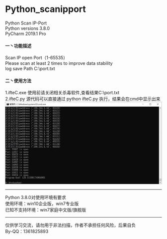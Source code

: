 # Python_scanipport  
Python Scan IP-Port  
Python versions 3.8.0  
PyCharm 2019.1 Pro  
#### 一丶功能描述  
Scan IP open Port（1-65535）  
Please scan at least 2 times to improve data stability  
log save Path C:\port.txt  
#### 二丶使用方法  
1.ifteC.exe 使用前请关闭相关杀毒软件,查看结果C:\port.txt  
2.ifteC.py 源代码可以直接通过 python ifteC.py 执行，结果会在cmd中显示出来  
![ifteC.py](https://github.com/itholl/Python_scanipport/blob/master/mianing.png)    

----------------------------------------
Python 3.8.0对使用环境有要求  
使用环境：win10企业版，win7专业版  
已知不支持环境：win7家庭中文版/旗舰版  

----------------------------------------

仅供学习交流，请勿用于非法扫描，作者不承担任何风险，后果自负  
By-QQ：1361825893
